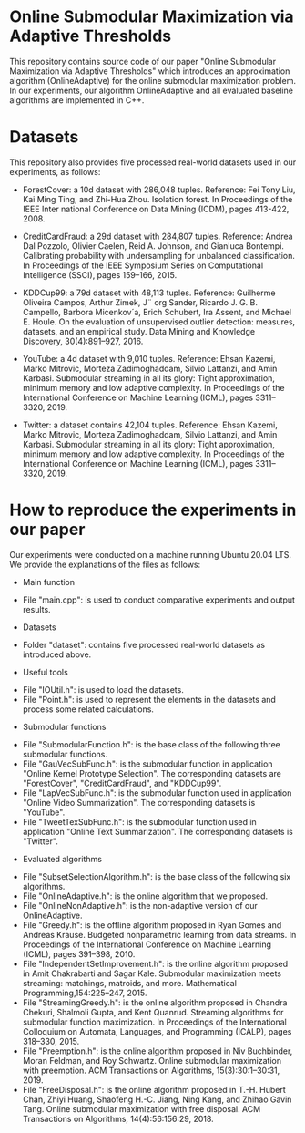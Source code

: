 # Online Submodular Maximization via Adaptive Thresholds
This repository contains source code of our paper "Online Submodular Maximization via Adaptive Thresholds" which introduces an approximation algorithm (OnlineAdaptive) for the online submodular maximization problem. In our experiments, our algorithm OnlineAdaptive and all evaluated baseline algorithms are implemented in C++.

# Datasets
This repository also provides five processed real-world datasets used in our experiments, as follows:

* ForestCover: a 10d dataset with 286,048 tuples. Reference: Fei Tony Liu, Kai Ming Ting, and Zhi-Hua Zhou. Isolation forest. In Proceedings of the IEEE Inter national Conference on Data Mining (ICDM), pages 413-422, 2008.

* CreditCardFraud: a 29d dataset with 284,807 tuples. Reference: Andrea Dal Pozzolo, Olivier Caelen, Reid A. Johnson, and Gianluca Bontempi. Calibrating probability with undersampling for unbalanced classification. In Proceedings of the IEEE Symposium Series on Computational Intelligence (SSCI), pages 159–166, 2015.

* KDDCup99: a 79d dataset with 48,113 tuples. Reference:  Guilherme Oliveira Campos, Arthur Zimek, J¨ org Sander, Ricardo J. G. B. Campello, Barbora Micenkov´a, Erich Schubert, Ira Assent, and Michael E. Houle. On the evaluation of unsupervised outlier detection: measures, datasets, and an empirical study. Data Mining and Knowledge Discovery, 30(4):891–927, 2016.

* YouTube: a 4d dataset with 9,010 tuples. Reference: Ehsan Kazemi, Marko Mitrovic, Morteza Zadimoghaddam, Silvio Lattanzi, and Amin Karbasi. Submodular streaming in all its glory: Tight approximation, minimum memory and low adaptive complexity. In Proceedings of the International Conference on Machine Learning (ICML), pages 3311–3320, 2019.

* Twitter: a dataset contains 42,104 tuples. Reference: Ehsan Kazemi, Marko Mitrovic, Morteza Zadimoghaddam, Silvio Lattanzi, and Amin Karbasi. Submodular streaming in all its glory: Tight approximation, minimum memory and low adaptive complexity. In Proceedings of the International Conference on Machine Learning (ICML), pages 3311–3320, 2019.

# How to reproduce the experiments in our paper
Our experiments were conducted on a machine running Ubuntu 20.04 LTS. We provide the explanations of the files as follows:

* Main function
- File "main.cpp": is used to conduct comparative experiments and output results.

* Datasets
- Folder "dataset": contains five processed real-world datasets as introduced above.

* Useful tools
- File "IOUtil.h": is used to load the datasets.
- File "Point.h": is used to represent the elements in the datasets and process some related calculations.

* Submodular functions
- File "SubmodularFunction.h": is the base class of the following three submodular functions.
- File "GauVecSubFunc.h": is the submodular function in application "Online Kernel Prototype Selection". The corresponding datasets are "ForestCover", "CreditCardFraud", and "KDDCup99".
- File "LapVecSubFunc.h": is the submodular function used in application "Online Video Summarization". The corresponding datasets is "YouTube".
- File "TweetTexSubFunc.h": is the submodular function used in application "Online Text Summarization". The corresponding datasets is "Twitter".

* Evaluated algorithms
- File "SubsetSelectionAlgorithm.h": is the base class of the following six algorithms.
- File "OnlineAdaptive.h": is the online algorithm that we proposed.
- File "OnlineNonAdaptive.h": is the non-adaptive version of our OnlineAdaptive.
- File "Greedy.h": is the offline algorithm proposed in Ryan Gomes and Andreas Krause. Budgeted nonparametric learning from data streams. In Proceedings of the International Conference on Machine Learning (ICML), pages 391–398, 2010.
- File "IndependentSetImprovement.h": is the online algorithm proposed in Amit Chakrabarti and Sagar Kale. Submodular maximization meets streaming: matchings, matroids, and more. Mathematical Programming,154:225–247, 2015.
- File "StreamingGreedy.h": is the online algorithm proposed in Chandra Chekuri, Shalmoli Gupta, and Kent Quanrud. Streaming algorithms for submodular function maximization. In Proceedings of the International Colloquium on Automata, Languages, and Programming (ICALP), pages 318–330, 2015.
- File "Preemption.h": is the online algorithm proposed in Niv Buchbinder, Moran Feldman, and Roy Schwartz. Online submodular maximization with preemption. ACM Transactions on Algorithms, 15(3):30:1–30:31, 2019.
- File "FreeDisposal.h": is the online algorithm proposed in T.-H. Hubert Chan, Zhiyi Huang, Shaofeng H.-C. Jiang, Ning Kang, and Zhihao Gavin Tang. Online submodular maximization with free disposal. ACM Transactions on Algorithms, 14(4):56:156:29, 2018.
